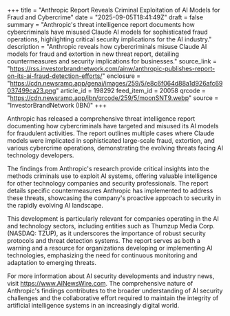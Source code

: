 +++
title = "Anthropic Report Reveals Criminal Exploitation of AI Models for Fraud and Cybercrime"
date = "2025-09-05T18:41:49Z"
draft = false
summary = "Anthropic's threat intelligence report documents how cybercriminals have misused Claude AI models for sophisticated fraud operations, highlighting critical security implications for the AI industry."
description = "Anthropic reveals how cybercriminals misuse Claude AI models for fraud and extortion in new threat report, detailing countermeasures and security implications for businesses."
source_link = "https://rss.investorbrandnetwork.com/ainw/anthropic-publishes-report-on-its-ai-fraud-detection-efforts/"
enclosure = "https://cdn.newsramp.app/genai/images/259/5/e8c6f064d88a1d926afc69037499ca23.png"
article_id = 198292
feed_item_id = 20058
qrcode = "https://cdn.newsramp.app/ibn/qrcode/259/5/moonSNT9.webp"
source = "InvestorBrandNetwork (IBN)"
+++

<p>Anthropic has released a comprehensive threat intelligence report documenting how cybercriminals have targeted and misused its AI models for fraudulent activities. The report outlines multiple cases where Claude models were implicated in sophisticated large-scale fraud, extortion, and various cybercrime operations, demonstrating the evolving threats facing AI technology developers.</p><p>The findings from Anthropic's research provide critical insights into the methods criminals use to exploit AI systems, offering valuable intelligence for other technology companies and security professionals. The report details specific countermeasures Anthropic has implemented to address these threats, showcasing the company's proactive approach to security in the rapidly evolving AI landscape.</p><p>This development is particularly relevant for companies operating in the AI and technology sectors, including entities such as Thumzup Media Corp. (NASDAQ: TZUP), as it underscores the importance of robust security protocols and threat detection systems. The report serves as both a warning and a resource for organizations developing or implementing AI technologies, emphasizing the need for continuous monitoring and adaptation to emerging threats.</p><p>For more information about AI security developments and industry news, visit <a href="https://www.AINewsWire.com" rel="nofollow" target="_blank">https://www.AINewsWire.com</a>. The comprehensive nature of Anthropic's findings contributes to the broader understanding of AI security challenges and the collaborative effort required to maintain the integrity of artificial intelligence systems in an increasingly digital world.</p>